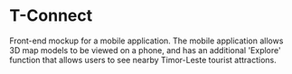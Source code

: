 # T-Connect
Front-end mockup for a mobile application. The mobile application allows 3D map models to be viewed on a phone, and has an additional 'Explore' function that allows users to see nearby Timor-Leste tourist attractions.
